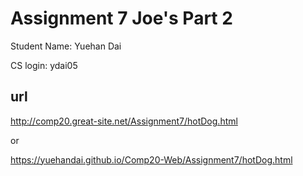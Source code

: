 # Assignment 7 Joe's Part 2

Student Name: Yuehan Dai

CS login: ydai05

## url

http://comp20.great-site.net/Assignment7/hotDog.html

or

https://yuehandai.github.io/Comp20-Web/Assignment7/hotDog.html